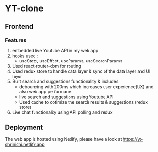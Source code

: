 # YT-clone

## Frontend

### Features
1. embedded live Youtube API in my web app
2. hooks used :
   - useState, useEffect, useParams, useSearchParams 
2. Used react-router-dom for routing
3. Used redux store to handle data layer & sync of the data layer and UI layer
4. Built search and suggestions functionality & includes
    -  debouncing with 200ms which increases user experience(UX) and also web app performane
    -  live search and suggestions using Youtube API
    -  Used cache to optimize the search results & suggestions (redux store)
5. Live chat functionality using API polling and redux 

## Deployment 
The web app is hosted using Netlify, please have a look at https://yt-shrinidhi.netlify.app

